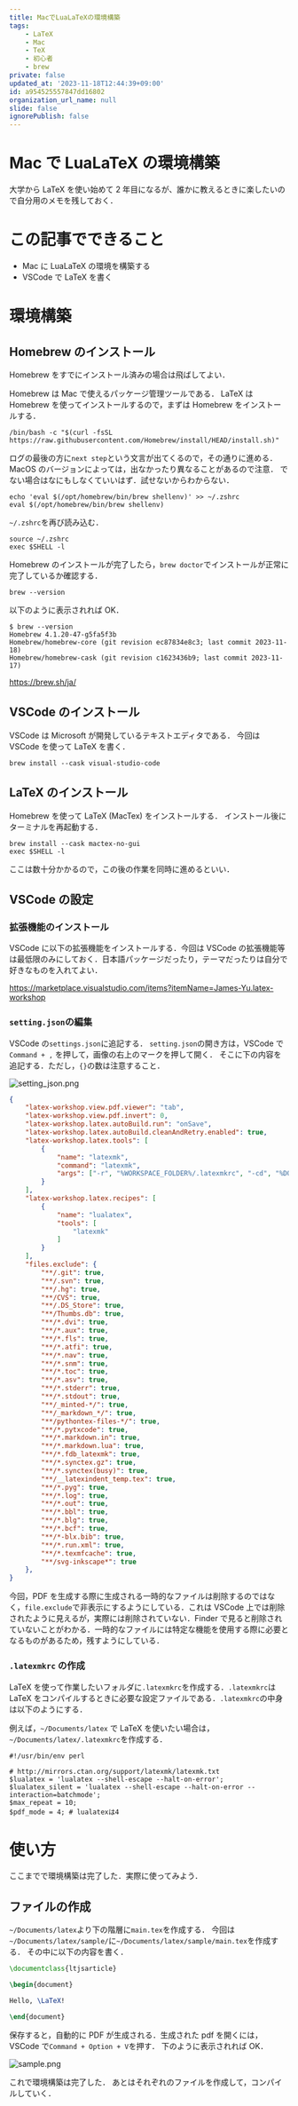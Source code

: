```yaml
---
title: MacでLuaLaTeXの環境構築
tags:
    - LaTeX
    - Mac
    - TeX
    - 初心者
    - brew
private: false
updated_at: '2023-11-18T12:44:39+09:00'
id: a954525557847dd16802
organization_url_name: null
slide: false
ignorePublish: false
---
```


# Mac で LuaLaTeX の環境構築

大学から LaTeX を使い始めて 2 年目になるが、誰かに教えるときに楽したいので自分用のメモを残しておく．

# この記事でできること

-   Mac に LuaLaTeX の環境を構築する
-   VSCode で LaTeX を書く

# 環境構築

## Homebrew のインストール

Homebrew をすでにインストール済みの場合は飛ばしてよい．

Homebrew は Mac で使えるパッケージ管理ツールである．
LaTeX は Homebrew を使ってインストールするので，まずは Homebrew をインストールする．

```bash:terminal
/bin/bash -c "$(curl -fsSL https://raw.githubusercontent.com/Homebrew/install/HEAD/install.sh)"
```

ログの最後の方に`next step`という文言が出てくるので，その通りに進める．
MacOS のバージョンによっては，出なかったり異なることがあるので注意．
でない場合はなにもしなくていいはず．試せないからわからない．

```bash:terminal
echo 'eval $(/opt/homebrew/bin/brew shellenv)' >> ~/.zshrc
eval $(/opt/homebrew/bin/brew shellenv)
```

`~/.zshrc`を再び読み込む．

```bash:terminal
source ~/.zshrc
exec $SHELL -l
```

Homebrew のインストールが完了したら，`brew doctor`でインストールが正常に完了しているか確認する．

```bash:terminal
brew --version
```

以下のように表示されれば OK．

```bash:terminal
$ brew --version
Homebrew 4.1.20-47-g5fa5f3b
Homebrew/homebrew-core (git revision ec87834e8c3; last commit 2023-11-18)
Homebrew/homebrew-cask (git revision c1623436b9; last commit 2023-11-17)
```

https://brew.sh/ja/

## VSCode のインストール

VSCode は Microsoft が開発しているテキストエディタである．
今回は VSCode を使って LaTeX を書く．

```bash:terminal
brew install --cask visual-studio-code
```

## LaTeX のインストール

Homebrew を使って LaTeX (MacTex) をインストールする．
インストール後にターミナルを再起動する．

```bash:terminal
brew install --cask mactex-no-gui
exec $SHELL -l
```

ここは数十分かかるので，この後の作業を同時に進めるといい．

## VSCode の設定

### 拡張機能のインストール

VSCode に以下の拡張機能をインストールする．今回は VSCode の拡張機能等は最低限のみにしておく．日本語パッケージだったり，テーマだったりは自分で好きなものを入れてよい．

https://marketplace.visualstudio.com/items?itemName=James-Yu.latex-workshop

### `setting.json`の編集

VSCode の`settings.json`に追記する．
`setting.json`の開き方は，VSCode で `Command + ,` を押して，画像の右上のマークを押して開く．
そこに下の内容を追記する．ただし，`{}`の数は注意すること．

![setting_json.png](https://qiita-image-store.s3.ap-northeast-1.amazonaws.com/0/3612940/58384108-5ef3-b7df-84c0-acb3b20af96c.png)

```setting.json
{
    "latex-workshop.view.pdf.viewer": "tab",
    "latex-workshop.view.pdf.invert": 0,
    "latex-workshop.latex.autoBuild.run": "onSave",
    "latex-workshop.latex.autoBuild.cleanAndRetry.enabled": true,
    "latex-workshop.latex.tools": [
        {
            "name": "latexmk",
            "command": "latexmk",
            "args": ["-r", "%WORKSPACE_FOLDER%/.latexmkrc", "-cd", "%DOC_EXT%"]
        }
    ],
    "latex-workshop.latex.recipes": [
        {
            "name": "lualatex",
            "tools": [
                "latexmk"
            ]
        }
    ],
    "files.exclude": {
        "**/.git": true,
        "**/.svn": true,
        "**/.hg": true,
        "**/CVS": true,
        "**/.DS_Store": true,
        "**/Thumbs.db": true,
        "**/*.dvi": true,
        "**/*.aux": true,
        "**/*.fls": true,
        "**/*.atfi": true,
        "**/*.nav": true,
        "**/*.snm": true,
        "**/*.toc": true,
        "**/*.asv": true,
        "**/*.stderr": true,
        "**/*.stdout": true,
        "**/_minted-*/": true,
        "**/_markdown_*/": true,
        "**/pythontex-files-*/": true,
        "**/*.pytxcode": true,
        "**/*.markdown.in": true,
        "**/*.markdown.lua": true,
        "**/*.fdb_latexmk": true,
        "**/*.synctex.gz": true,
        "**/*.synctex(busy)": true,
        "**/__latexindent_temp.tex": true,
        "**/*.pyg": true,
        "**/*.log": true,
        "**/*.out": true,
        "**/*.bbl": true,
        "**/*.blg": true,
        "**/*.bcf": true,
        "**/*-blx.bib": true,
        "**/*.run.xml": true,
        "**/*.texmfcache": true,
        "**/svg-inkscape*": true
    },
}
```

今回，PDF を生成する際に生成される一時的なファイルは削除するのではなく，`file.exclude`で非表示にするようにしている．これは VSCode 上では削除されたように見えるが，実際には削除されていない．Finder で見ると削除されていないことがわかる．一時的なファイルには特定な機能を使用する際に必要となるものがあるため，残すようにしている．

### `.latexmkrc` の作成

LaTeX を使って作業したいフォルダに`.latexmkrc`を作成する．`.latexmkrc`は LaTeX をコンパイルするときに必要な設定ファイルである．`.latexmkrc`の中身は以下のようにする．

例えば，`~/Documents/latex` で LaTeX を使いたい場合は，`~/Documents/latex/.latexmkrc`を作成する．

```perl:.latexmkrc
#!/usr/bin/env perl

# http://mirrors.ctan.org/support/latexmk/latexmk.txt
$lualatex = 'lualatex --shell-escape --halt-on-error';
$lualatex_silent = 'lualatex --shell-escape --halt-on-error --interaction=batchmode';
$max_repeat = 10;
$pdf_mode = 4; # lualatexは4
```

# 使い方

ここまでで環境構築は完了した．実際に使ってみよう．

## ファイルの作成

`~/Documents/latex`より下の階層に`main.tex`を作成する．
今回は`~/Documents/latex/sample/`に`~/Documents/latex/sample/main.tex`を作成する．
その中に以下の内容を書く．

```tex:main.tex
\documentclass{ltjsarticle}

\begin{document}

Hello, \LaTeX!

\end{document}
```

保存すると，自動的に PDF が生成される．生成された pdf を開くには，VSCode で`Command + Option + V`を押す．
下のように表示されれば OK．

![sample.png](https://qiita-image-store.s3.ap-northeast-1.amazonaws.com/0/3612940/4d909823-a7e2-28e7-2f8f-5cd2da65d47d.png)

これで環境構築は完了した．
あとはそれぞれのファイルを作成して，コンパイルしていく．
